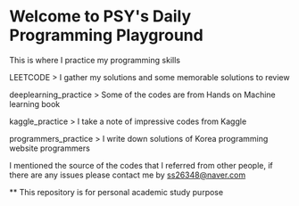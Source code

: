 # Welcome to PSY's Daily Programming Playground 

This is where I practice my programming skills

LEETCODE > I gather my solutions and some memorable solutions to review

deeplearning_practice > Some of the codes are from Hands on Machine learning book

kaggle_practice > I take a note of impressive codes from Kaggle 

programmers_practice > I write down solutions of Korea programming website programmers

I mentioned the source of the codes that I referred from other people, if there are any issues please contact me by ss26348@naver.com

** This repository is for personal academic study purpose
